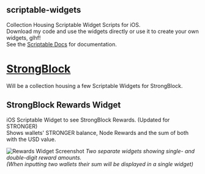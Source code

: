 ## scriptable-widgets
Collection Housing Scriptable Widget Scripts for iOS.  
Download my code and use the widgets directly or use it to create your own widgets, glhf!  
See the [Scriptable Docs](https://docs.scriptable.app/) for documentation.


# [StrongBlock](https://github.com/Vincentt1705/scriptable-widgets/tree/main/strongblock)
Will be a collection housing a few Scriptable Widgets for StrongBlock.  

## StrongBlock Rewards Widget
iOS Scriptable Widget to see StrongBlock Rewards. (Updated for STRONGER)  
Shows wallets' STRONGER balance, Node Rewards and the sum of both with the USD value.  

![Rewards Widget Screenshot](https://user-images.githubusercontent.com/81376863/162640560-1276eaab-0da6-4c55-a7bf-92f8a28a547e.png)
*Two separate widgets showing single- and double-digit reward amounts.  
(When inputting two wallets their sum will be displayed in a single widget)*
